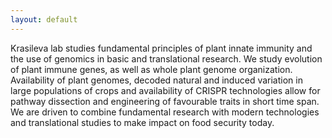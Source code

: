 ```yaml
---
layout: default
---
```

<div class="lead pretty-links">
Krasileva lab studies fundamental principles of plant innate immunity and the use of genomics in basic and translational research. We study evolution of plant immune genes, as well as whole plant genome organization. Availability of plant genomes, decoded natural and induced variation in large populations of crops and availability of CRISPR technologies allow for pathway dissection and engineering of favourable traits in short time span. We are driven to combine fundamental research with modern technologies and translational studies to make impact on food security today.
</div>